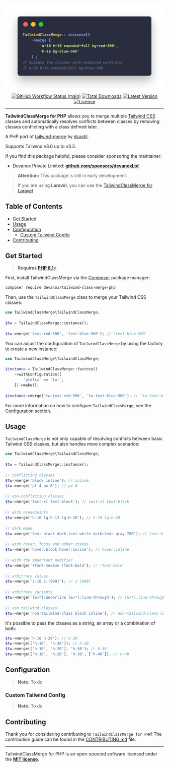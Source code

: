 <p align="center">
    <img src="./art/example.png" width="600" alt="TailwindClassMerge for PHP">
    <p align="center">
        <a href="https://github.com/devanoxLtd/tailwind-class-merge-php/actions"><img alt="GitHub Workflow Status (main)" src="https://img.shields.io/github/actions/workflow/status/devanoxLtd/tailwind-class-merge-php/tests.yml?branch=main&label=tests&style=round-square"></a>
        <a href="https://packagist.org/packages/devanox/tailwind-class-merge-php"><img alt="Total Downloads" src="https://img.shields.io/packagist/dt/devanox/tailwind-class-merge-php"></a>
        <a href="https://packagist.org/packages/devanox/tailwind-class-merge-php"><img alt="Latest Version" src="https://img.shields.io/packagist/v/devanox/tailwind-class-merge-php"></a>
        <a href="https://packagist.org/packages/devanox/tailwind-class-merge-php"><img alt="License" src="https://img.shields.io/github/license/devanoxLtd/tailwind-class-merge-php"></a>
    </p>
</p>

------

**TailwindClassMerge for PHP** allows you to merge multiple [Tailwind CSS](https://tailwindcss.com/) classes and automatically resolves conflicts between classes by removing classes conflicting with a class defined later.

A PHP port of [tailwind-merge](https://github.com/dcastil/tailwind-merge) by [dcastil](https://github.com/dcastil).

Supports Tailwind v3.0 up to v3.3.

If you find this package helpful, please consider sponsoring the maintainer:
- Devanox Private Limited: **[github.com/sponsors/devanoxLtd](https://github.com/sponsors/devanoxLtd)**

> **Attention:** This package is still in early development.

> If you are using **Laravel**, you can use the [TailwindClassMerge for Laravel](https://github.com/devanoxLtd/tailwind-class-merge-laravel)

## Table of Contents
- [Get Started](#get-started)
- [Usage](#usage)
- [Configuration](#configuration)
  - [Custom Tailwind Config](#custom-tailwind-config)
- [Contributing](#contributing)

## Get Started

> **Requires [PHP 8.1+](https://php.net/releases/)**

First, install TailwindClassMerge via the [Composer](https://getcomposer.org/) package manager:

```bash
composer require devanox/tailwind-class-merge-php
```

Then, use the `TailwindClassMerge` class to merge your Tailwind CSS classes:

```php
use TailwindClassMerge\TailwindClassMerge;

$tw = TailwindClassMerge::instance();

$tw->merge('text-red-500', 'text-blue-500'); // 'text-blue-500'
```

You can adjust the configuration of `TailwindClassMerge` by using the factory to create a new instance:

```php
use TailwindClassMerge\TailwindClassMerge;

$instance = TailwindClassMerge::factory()
    ->withConfiguration([
        'prefix' => 'tw-',
    ])->make();

$instance->merge('tw-text-red-500', 'tw-text-blue-500'); // 'tw-text-blue-500'
```

For more information on how to configure `TailwindClassMerge`, see the [Configuration](#configuration) section.

## Usage

`TailwindClassMerge` is not only capable of resolving conflicts between basic Tailwind CSS classes, but also handles more complex scenarios:

```php
use TailwindClassMerge\TailwindClassMerge;

$tw = TailwindClassMerge::instance();

// conflicting classes
$tw->merge('block inline'); // inline
$tw->merge('pl-4 px-6'); // px-6

// non-conflicting classes
$tw->merge('text-xl text-black'); // text-xl text-black

// with breakpoints
$tw->merge('h-10 lg:h-12 lg:h-20'); // h-10 lg:h-20

// dark mode
$tw->merge('text-black dark:text-white dark:text-gray-700'); // text-black dark:text-gray-700

// with hover, focus and other states
$tw->merge('hover:block hover:inline'); // hover:inline

// with the important modifier
$tw->merge('!font-medium !font-bold'); // !font-bold

// arbitrary values
$tw->merge('z-10 z-[999]'); // z-[999]

// arbitrary variants
$tw->merge('[&>*]:underline [&>*]:line-through'); // [&>*]:line-through

// non tailwind classes
$tw->merge('non-tailwind-class block inline'); // non-tailwind-class inline
```

It's possible to pass the classes as a string, an array or a combination of both:

```php
$tw->merge('h-10 h-20'); // h-20
$tw->merge(['h-10', 'h-20']); // h-20
$tw->merge(['h-10', 'h-20'], 'h-30'); // h-30
$tw->merge(['h-10', 'h-20'], 'h-30', ['h-40']); // h-40
```

## Configuration

> **Note:** To do

### Custom Tailwind Config

> **Note:** To do

## Contributing

Thank you for considering contributing to `TailwindClassMerge for PHP`! The contribution guide can be found in the [CONTRIBUTING.md](CONTRIBUTING.md) file.

---

TailwindClassMerge for PHP is an open-sourced software licensed under the **[MIT license](https://opensource.org/licenses/MIT)**.

